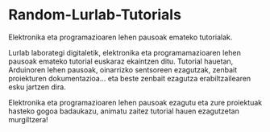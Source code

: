 # Random-Lurlab-Tutorials
Elektronika eta programazioaren lehen pausoak emateko tutorialak.

Lurlab laborategi digitaletik, elektronika eta programamazioaren lehen pausoak emateko tutorial euskaraz ekaintzen ditu. Tutorial hauetan, Arduinoren lehen pausoak, oinarrizko sentsoreen ezagutzak, zenbait proiekturen dokumentazioa... eta beste zenbait ezagutza erabiltzailearen esku jartzen dira.

Elektronika eta programazioaren lehen pausoak ezagutu eta zure proiektuak hasteko gogoa badaukazu, animatu zaitez tutorial hauen ezagutzetan murgiltzera!
